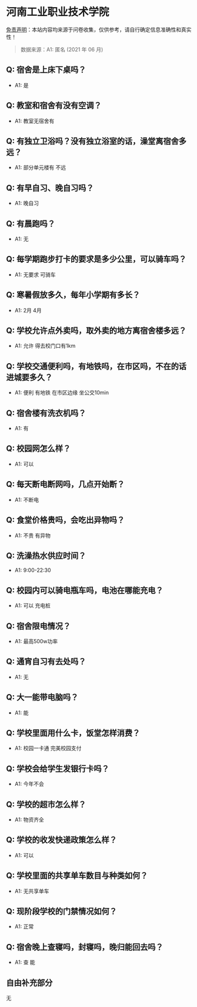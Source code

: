 # 河南工业职业技术学院

[免责声明](https://colleges.chat/#_3)：本站内容均来源于问卷收集，仅供参考，请自行确定信息准确性和真实性！

> 数据来源：A1: 匿名 (2021 年 06 月)

## Q: 宿舍是上床下桌吗？

- A1: 是

## Q: 教室和宿舍有没有空调？

- A1: 教室无宿舍有

## Q: 有独立卫浴吗？没有独立浴室的话，澡堂离宿舍多远？

- A1: 部分单元楼有 不远

## Q: 有早自习、晚自习吗？

- A1: 晚自习

## Q: 有晨跑吗？

- A1: 无

## Q: 每学期跑步打卡的要求是多少公里，可以骑车吗？

- A1: 无要求 可骑车

## Q: 寒暑假放多久，每年小学期有多长？

- A1: 2月 4月

## Q: 学校允许点外卖吗，取外卖的地方离宿舍楼多远？

- A1: 允许 得去校门口有1km

## Q: 学校交通便利吗，有地铁吗，在市区吗，不在的话进城要多久？

- A1: 便利 有地铁 在市区边缘 坐公交10min

## Q: 宿舍楼有洗衣机吗？

- A1: 有

## Q: 校园网怎么样？

- A1: 可以

## Q: 每天断电断网吗，几点开始断？

- A1: 不断电

## Q: 食堂价格贵吗，会吃出异物吗？

- A1: 不贵 有异物

## Q: 洗澡热水供应时间？

- A1: 9:00-22:30

## Q: 校园内可以骑电瓶车吗，电池在哪能充电？

- A1: 可以 充电桩

## Q: 宿舍限电情况？

- A1: 最高500w功率

## Q: 通宵自习有去处吗？

- A1: 无

## Q: 大一能带电脑吗？

- A1: 能

## Q: 学校里面用什么卡，饭堂怎样消费？

- A1: 校园一卡通 完美校园支付

## Q: 学校会给学生发银行卡吗？

- A1: 今年不会

## Q: 学校的超市怎么样？

- A1: 物资齐全

## Q: 学校的收发快递政策怎么样？

- A1: 可以

## Q: 学校里面的共享单车数目与种类如何？

- A1: 无共享单车

## Q: 现阶段学校的门禁情况如何？

- A1: 正常

## Q: 宿舍晚上查寝吗，封寝吗，晚归能回去吗？

- A1: 查 能

## 自由补充部分

无